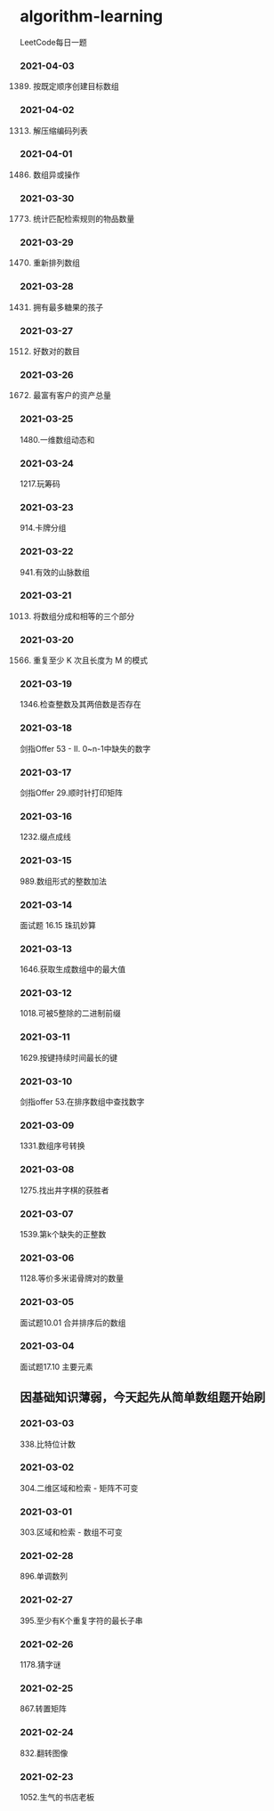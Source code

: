 # algorithm-learning
LeetCode每日一题

### 2021-04-03
1389. 按既定顺序创建目标数组

### 2021-04-02
1313. 解压缩编码列表

### 2021-04-01
1486. 数组异或操作

### 2021-03-30
1773. 统计匹配检索规则的物品数量

### 2021-03-29
1470. 重新排列数组

### 2021-03-28
1431. 拥有最多糖果的孩子

### 2021-03-27
1512. 好数对的数目

### 2021-03-26
1672. 最富有客户的资产总量

### 2021-03-25
1480.一维数组动态和

### 2021-03-24
1217.玩筹码

### 2021-03-23
914.卡牌分组

### 2021-03-22
941.有效的山脉数组

### 2021-03-21
1013. 将数组分成和相等的三个部分

### 2021-03-20
1566. 重复至少 K 次且长度为 M 的模式

### 2021-03-19
1346.检查整数及其两倍数是否存在

### 2021-03-18
剑指Offer 53 - II. 0~n-1中缺失的数字

### 2021-03-17
剑指Offer 29.顺时针打印矩阵

### 2021-03-16
1232.缀点成线

### 2021-03-15
989.数组形式的整数加法

### 2021-03-14
面试题 16.15 珠玑妙算

### 2021-03-13
1646.获取生成数组中的最大值

### 2021-03-12
1018.可被5整除的二进制前缀

### 2021-03-11
1629.按键持续时间最长的键

### 2021-03-10
剑指offer 53.在排序数组中查找数字

### 2021-03-09
1331.数组序号转换

### 2021-03-08
1275.找出井字棋的获胜者

### 2021-03-07
1539.第k个缺失的正整数

### 2021-03-06
1128.等价多米诺骨牌对的数量

### 2021-03-05
面试题10.01 合并排序后的数组

### 2021-03-04
面试题17.10 主要元素

因基础知识薄弱，今天起先从简单数组题开始刷
----

### 2021-03-03
338.比特位计数

### 2021-03-02
304.二维区域和检索 - 矩阵不可变

### 2021-03-01
303.区域和检索 - 数组不可变

### 2021-02-28
896.单调数列

### 2021-02-27
395.至少有K个重复字符的最长子串

### 2021-02-26
1178.猜字谜

### 2021-02-25
867.转置矩阵

### 2021-02-24
832.翻转图像

### 2021-02-23 
1052.生气的书店老板
